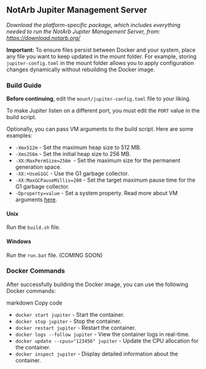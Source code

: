 ## NotArb Jupiter Management Server

_Download the platform-specific package, which includes everything needed to run the NotArb Jupiter Management Server, from: https://download.notarb.org/_

**Important:** To ensure files persist between Docker and your system, place any file you want to keep updated in the mount folder. For example, storing `jupiter-config.toml` in the mount folder allows you to apply configuration changes dynamically without rebuilding the Docker image.

### Build Guide
**Before continuing**, edit the `mount/jupiter-config.toml` file to your liking.

To make Jupiter listen on a different port, you must edit the `PORT` value in the build script.

Optionally, you can pass VM arguments to the build script. Here are some examples:

- `-Xmx512m` - Set the maximum heap size to 512 MB.
- `-Xms256m` - Set the initial heap size to 256 MB.
- `-XX:MaxPermSize=256m `- Set the maximum size for the permanent generation space.
- `-XX:+UseG1GC` - Use the G1 garbage collector.
- `-XX:MaxGCPauseMillis=200` - Set the target maximum pause time for the G1 garbage collector.
- `-Dproperty=value` - Set a system property.
Read more about VM arguments [here](https://docs.oracle.com/en/java/javase/22/docs/specs/man/java.html#standard-options-for-java).

#### Unix
Run the `build.sh` file.

#### Windows
Run the `run.bat` file. (COMING SOON)

### Docker Commands
After successfully building the Docker image, you can use the following Docker commands:

markdown
Copy code
- `docker start jupiter` - Start the container.
- `docker stop jupiter` - Stop the container.
- `docker restart jupiter` - Restart the container.
- `docker logs --follow jupiter` - View the container logs in real-time.
- `docker update --cpus="123456" jupiter` - Update the CPU allocation for the container.
- `docker inspect jupiter` - Display detailed information about the container.